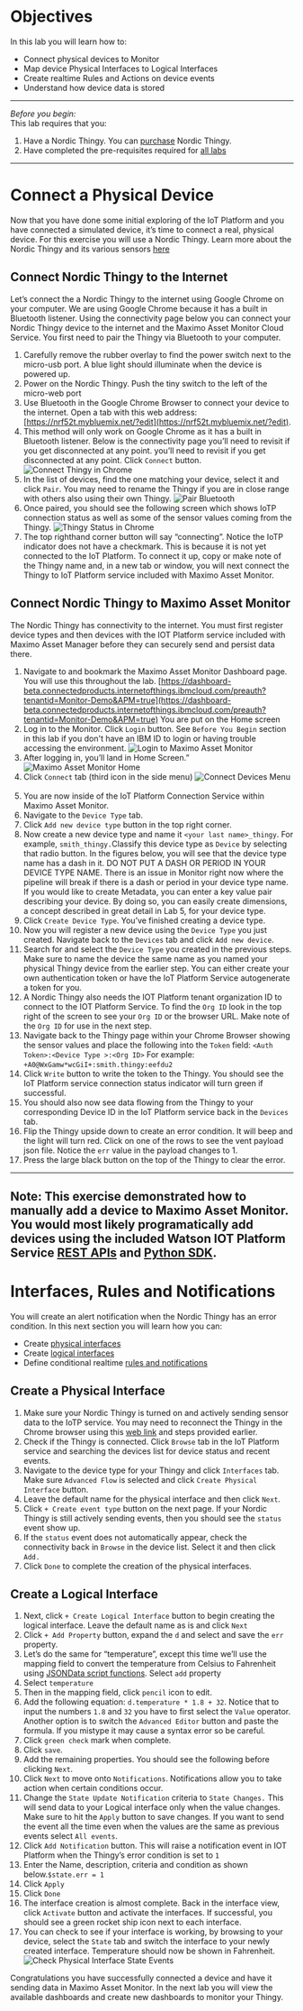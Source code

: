 # Objectives
In this lab you will learn how to:

* Connect physical devices to Monitor
* Map device Physical Interfaces to Logical Interfaces
* Create realtime Rules and Actions on device events
* Understand how device data is stored
---
*Before you begin:*  
This lab requires that you:

1.  Have a Nordic Thingy. You can [purchase](../facilitator_instructions) Nordic Thingy.  
2.  Have completed the pre-requisites required for [all labs](../facilitator_instructions)
---
#  Connect a Physical Device
Now that you have done some initial exploring of the IoT Platform and you have connected a simulated device, it’s time to connect a real, physical device. For this exercise you will use a Nordic Thingy.  Learn more about the Nordic Thingy and its various sensors [here](https://www.nordicsemi.com/Software-and-tools/Prototyping-platforms/Nordic-Thingy-52)

## Connect Nordic Thingy to the Internet
Let’s connect the a Nordic Thingy to the internet using Google Chrome on your computer. We are using Google Chrome because it has a built in Bluetooth listener.  Using the connectivity page below you can connect your Nordic Thingy device to the internet and the Maximo Asset Monitor Cloud Service. You first need to pair the Thingy via Bluetooth to your computer.    

1.  Carefully remove the rubber overlay to find the power switch next to the micro-usb port.  A blue light should illuminate when the device is powered up.
2.  Power on the Nordic Thingy. Push the tiny switch to the left of the micro-web port
3.  Use Bluetooth in the Google Chrome Browser to connect your device to the internet.  Open a tab with this web address:  [https://nrf52t.mybluemix.net/?edit](https://nrf52t.mybluemix.net/?edit).
4.  This method will only work on Google Chrome as it has a built in Bluetooth listener. Below is the connectivity page you’ll need to revisit if you get disconnected at any point. you’ll need to revisit if you get disconnected at any point. Click `Connect` button.
![Connect Thingy in Chrome](img/i8.png)
5. In the list of devices, find the one matching your device, select it and click `Pair`. You may need to rename the Thingy if you are in close range with others also using their own Thingy.
![Pair Bluetooth](img/i9.png)  
6. 	Once paired, you should see the following screen which shows IoTP connection status as well as some of the sensor values coming from the Thingy.
![Thingy Status in Chrome](img/i10.png)  
7. 	The top righthand corner button will say “connecting”. Notice the IoTP indicator does not have a checkmark. This is because it is not yet connected to the IoT Platform. To connect it up, copy or make note of the Thingy name and, in a new tab or window, you will next connect the Thingy to IoT Platform service included with Maximo Asset Monitor.


## Connect Nordic Thingy to Maximo Asset Monitor
The Nordic Thingy has connectivity to the internet.  You must first register device types and then devices with the IOT Platform service included with Maximo Asset Manager before they can securely send and persist data there.

1.  Navigate to and bookmark the Maximo Asset Monitor Dashboard page.  You will use this throughout the lab. [https://dashboard-beta.connectedproducts.internetofthings.ibmcloud.com/preauth?tenantid=Monitor-Demo&APM=true](https://dashboard-beta.connectedproducts.internetofthings.ibmcloud.com/preauth?tenantid=Monitor-Demo&APM=true)  You are put on the Home screen
2.	Log in to the Monitor.  Click `Login` button.  See `Before You Begin` section in this lab if you don't have an IBM ID to login or having trouble accessing the environment.
![Login to Maximo Asset Monitor](img/i11.png)&nbsp;
3.  After logging in, you’ll land in Home Screen.”
![Maximo Asset Monitor Home](img/i12.png)&nbsp;
4.  Click `Connect` tab (third icon in the side menu)
![Connect Devices Menu](img/i13.png) &nbsp;
5.  You are now inside of the IoT Platform Connection Service within Maximo Asset Monitor. &nbsp;
6. Navigate to the `Device Type` tab.
7.  Click `Add new device type` button in the top right corner.
8.  Now create a new device type and name it `<your last name>_thingy`. For example, `smith_thingy.`Classify this device type as `Device` by selecting that radio button. In the figures below, you will see that the device type name has a dash in it. DO NOT PUT A DASH OR PERIOD IN YOUR DEVICE TYPE NAME. There is an issue in Monitor right now where the pipeline will break if there is a dash or period in your device type name. If you would like to create Metadata, you can enter a key value pair describing your device. By doing so, you can easily create dimensions, a concept described in great detail in Lab 5, for your device type.
9.  Click `Create Device Type`. You’ve finished creating a device type.
10.  Now you will register a new device using the `Device Type` you just created. Navigate back to the `Devices` tab and click `Add new device`.
11.  Search for and select the `Device Type` you created in the previous steps. Make sure to name the device the same name as you named your physical Thingy device from the earlier step. You can either create your own authentication token or have the IoT Platform Service autogenerate a token for you.
12.  A Nordic Thingy also needs the IOT Platform tenant organization ID to connect to the IOT Platform Service.   To find the `Org ID` look in the top right of the screen to see your `Org ID` or the browser URL. Make note of the `Org ID` for use in the next step.
13.  Navigate back to the Thingy page within your Chrome Browser showing the sensor values and place the following into the `Token` field: `<Auth Token>:<Device Type >:<Org ID>` For example: `+A0@WxGamw*wcGiI+:smith.thingy:eefdu2`
14.  Click `Write` button to write the token to the Thingy. You should see the IoT Platform service connection status indicator will turn green if successful.
15.  You should also now see data flowing from the Thingy to your corresponding Device ID in the IoT Platform service back in the `Devices` tab.
16.  Flip the Thingy upside down to create an error condition. It will beep and the light will turn red. Click on one of the rows to see the vent payload json file. Notice the `err` value in the payload changes to 1.
17.  Press the large black button on the top of the Thingy to clear the error.
---
**Note:**
This exercise demonstrated how to manually add a device to Maximo Asset Monitor.  You would most likely  programatically add devices using the included Watson IOT Platform Service [REST APIs](https://www.ibm.com/support/knowledgecenter/SSQR84_monitor/iot/references/ref_apis.html) and [Python SDK](https://ibm-watson-iot.github.io/iot-python/application/api/registry/devices/).
---

# Interfaces, Rules and Notifications
You will create an alert notification when the Nordic Thingy has an error condition.  In this next section you will learn how you can:

  *  Create [physical interfaces](https://www.ibm.com/support/knowledgecenter/SSQR84_monitor/iot/platform/GA_information_management/im_ui_flow.html#gs_web)
  *  Create [logical interfaces](https://www.ibm.com/support/knowledgecenter/SSQR84_monitor/iot/platform/GA_information_management/im_ui_flow.html#gs_web)
  *  Define conditional realtime [rules and notifications](https://www.ibm.com/support/knowledgecenter/en/SSQR84_monitor/iot/platform/reference/embeddedrules/index.html)&nbsp;
&nbsp;

## Create a Physical Interface
1.  Make sure your Nordic Thingy is turned on and actively sending sensor data to the IoTP service. You may need to reconnect the Thingy in the Chrome browser using this [web link](https://nrf52t.mybluemix.net/?edit) and steps provided earlier.
2. Check if the Thingy is connected.  Click `Browse` tab in the IoT Platform service and searching the devices list for device status and recent events.
3.  Navigate to the device type for your Thingy and click `Interfaces` tab. Make sure `Advanced Flow` is selected and click `Create Physical Interface` button.
4.  Leave the default name for the physical interface and then click `Next`.
5.  Click `+ Create event type` button on the next page. If your Nordic Thingy is still actively sending events, then you should see the `status` event show up.
6.  If the `status` event does not automatically appear, check the connectivity back in `Browse` in the device list. Select it and then click `Add.`
7.  Click `Done` to complete the creation of the physical interfaces.

## Create a Logical Interface
1.  Next, click `+ Create Logical Interface` button to begin creating the logical interface. Leave the default name as is and click `Next`
2. Click `+ Add Property` button, expand the `d` and select and save the `err` property.
3.  Let’s do the same for “temperature”, except this time we’ll use the mapping field to convert the temperature from Celsius to Fahrenheit using [JSONData script functions](https://docs.jsonata.org/expressions).  Select `add` property  
4.  Select `temperature`
5.  Then in the mapping field, click `pencil` icon to edit.
6.  Add the following equation: `d.temperature * 1.8 + 32`. Notice that to input the numbers `1.8` and `32` you have to first select the `Value` operator. Another option is to switch the `Advanced Editor` button and paste the formula.  If you mistype it may cause a syntax error so be careful.
7.  Click `green check` mark when complete.
8.  Click `save`.
9.  Add the remaining properties. You should see the following before clicking `Next`. 
9. Click `Next` to move onto `Notifications`. Notifications allow you to take action when certain conditions occur.
10. Change the `State Update Notification` criteria to `State Changes.` This will send data to your Logical interface only when the value changes.   Make sure to hit the `Apply` button to save changes. If you want to send the event all the time even when the values are the same as previous events select `All events`. 
11.  Click `Add Notification` button. This will raise a notification event in IOT Platform when the Thingy’s error condition is set to `1`
12.  Enter the Name, description, criteria and condition as shown below.`$state.err = 1`
13.  Click `Apply`
14.  Click `Done` 
15.  The interface creation is almost complete. Back in the interface view, click `Activate` button and activate the interfaces. If successful, you should see a green rocket ship icon next to each interface. 
16. You can check to see if your interface is working, by browsing to your device, select the `State` tab and switch the interface to your newly created interface. Temperature should now be shown in Fahrenheit.
![Check Physical Interface State Events](img/i38.png) &nbsp;  

Congratulations you have successfully connected a device and have it sending data in Maximo Asset Monitor.  In the next lab you will view the available dashboards and create new dashboards to monitor your Thingy.
